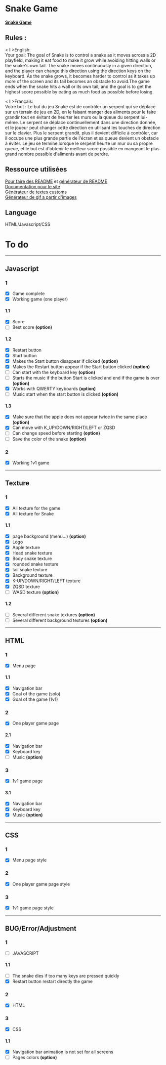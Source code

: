 # Snake Game 

**[Snake Game](https://jerem-estici.github.io/Snake-game-html/)**

## Rules :
< I >English:</I><br>
Your goal: The goal of Snake is to control a snake as it moves across a 2D playfield, making it eat food to make it grow while avoiding hitting walls or the snake's own tail. The snake moves continuously in a given direction, and the player can change this direction using the direction keys on the keyboard. As the snake grows, it becomes harder to control as it takes up more of the screen and its tail becomes an obstacle to avoid.The game ends when the snake hits a wall or its own tail, and the goal is to get the highest score possible by eating as much food as possible before losing.
 
< I >Français:</I> <br>
Votre but : Le but du jeu Snake est de contrôler un serpent qui se déplace sur un terrain de jeu en 2D, en le faisant manger des aliments pour le faire grandir tout en évitant de heurter les murs ou la queue du serpent lui-même.
Le serpent se déplace continuellement dans une direction donnée, et le joueur peut changer cette direction en utilisant les touches de direction sur le clavier.
Plus le serpent grandit, plus il devient difficile à contrôler, car il occupe une plus grande partie de l'écran et sa queue devient un obstacle à éviter.
Le jeu se termine lorsque le serpent heurte un mur ou sa propre queue, et le but est d'obtenir le meilleur score possible en mangeant le plus grand nombre possible d'aliments avant de perdre.

## Ressource utilisées
[Pour faire des README](https://www.youtube.com/watch?v=4lg3YyugRZQ&ab_channel=e-genieclimatique/) et [générateur de README](https://readme.so/fr/editor)
<br>
[Documentation pour le site](https://developer.mozilla.org/fr/)
<br>
[Générateur de textes customs](https://textcraft.net)
<br>
[Générateur de gif a partir d'images](ezgif.com)

## Language 
HTML/Javascript/CSS

# To do

---

## Javascript



### 1
- [x] Game complete
- [x] Working game (one player)

#### 1.1
- [x] Score 
- [ ] Best score **(option)**

#### 1.2
- [x] Restart button 
- [x] Start button
- [x] Makes the Start button disappear if clicked **(option)**
- [x] Makes the Restart button appear if the Start button clicked **(option)**
- [ ] Can start with the keyboard key **(option)**
- [ ] Starts the music if the button Start is clicked and end if the game is over **(option)**
- [x] Works with QWERTY keyboards **(option)**
- [ ] Music start when the start button is clicked **(option)**

#### 1.3
- [x] Make sure that the apple does not appear twice in the same place **(option)**
- [x] Can move with K_UP/DOWN/RIGHT/LEFT or ZQSD
- [ ] Can change speed before starting **(option)**
- [ ] Save the color of the snake **(option)**

### 2
- [x] Working 1v1 game

---

## Texture


  
###  1
- [x] All texture for the game
- [x] All texture for Snake 

#### 1.1
- [x] page background (menu...) **(option)**
- [x] Logo
- [x] Apple texture 
- [x] Head snake texture
- [x] Body snake texture
- [x] rounded snake texture
- [x] tail snake texture
- [x] Background texture
- [x] K-UP/DOWN/RIGHT/LEFT texture
- [x] ZQSD texture 
- [ ] WASD texture **(option)**

#### 1.2

- [ ] Several different snake textures **(option)**
- [ ] Several different background textures **(option)**

---

## HTML

### 1 

- [x] Menu page

#### 1.1

- [x] Navigation bar
- [x] Goal of the game (solo)
- [x] Goal of the game (1v1)

### 2

- [x] One player game page

#### 2.1

- [x] Navigation bar
- [x] Keyboard key 
- [ ] Music **(option)**

### 3 

- [x] 1v1 game page

#### 3.1

- [x] Navigation bar
- [x] Keyboard key 
- [x] Music **(option)**
---

## CSS

### 1 

- [x] Menu page style

### 2

- [x] One player game page style

### 3 

- [x] 1v1 game page style

---

## BUG/Error/Adjustment

### 1

- [ ] JAVASCRIPT

#### 1.1

- [ ] The snake dies if too many keys are pressed quickly
- [x] Restart button restart directly the game 

### 2

- [x] HTML

### 3

- [x] CSS

#### 1.1

- [x] Navigation bar animation is not set for all screens
- [ ] Pages colors **(option)**
